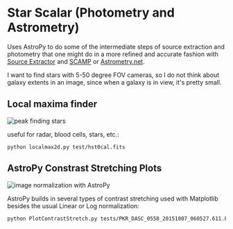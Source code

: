 # Star Scalar (Photometry and Astrometry)

Uses AstroPy to do some of the intermediate steps of source extraction
and photometry that one might do in a more refined and accurate fashion
with [Source Extractor](http://www.astromatic.net/software/sextractor)
and [SCAMP](http://www.astromatic.net/software/scamp) or
[Astrometry.net](http://astrometry.net).

I want to find stars with 5-50 degree FOV cameras, so I do not think
about galaxy extents in an image, since when a galaxy is in view, it\'s
pretty small.

## Local maxima finder

![peak finding stars](./peaks.png)

useful for radar, blood cells, stars, etc.:

    python localmax2d.py test/hst0cal.fits

## AstroPy Constrast Stretching Plots

![image normalization with AstroPy](./norm.png)

AstroPy builds in several types of contrast stretching used with
Matplotlib besides the usual Linear or Log normalization:

```sh
python PlotContrastStretch.py tests/PKR_DASC_0558_20151007_060527.611.FITS
```
